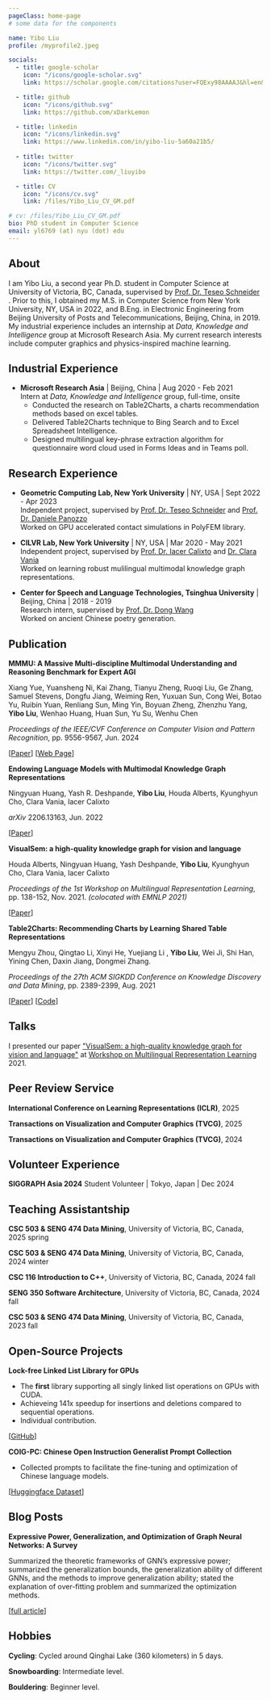 ```yaml
---
pageClass: home-page
# some data for the components

name: Yibo Liu
profile: /myprofile2.jpeg

socials:
  - title: google-scholar
    icon: "/icons/google-scholar.svg"
    link: https://scholar.google.com/citations?user=FQExy98AAAAJ&hl=en&oi=ao

  - title: github
    icon: "/icons/github.svg"
    link: https://github.com/xDarkLemon

  - title: linkedin
    icon: "/icons/linkedin.svg"
    link: https://www.linkedin.com/in/yibo-liu-5a60a21b5/
    
  - title: twitter
    icon: "/icons/twitter.svg"
    link: https://twitter.com/_liuyibo

  - title: CV
    icon: "/icons/cv.svg"
    link: /files/Yibo_Liu_CV_GM.pdf

# cv: /files/Yibo_Liu_CV_GM.pdf
bio: PhD student in Computer Science
email: yl6769 (at) nyu (dot) edu
---
```


<ProfileSection :frontmatter="$page.frontmatter" />

## About

I am Yibo Liu, a second year Ph.D. student in Computer Science at University of Victoria, BC, Canada, supervised by [Prof. Dr. Teseo Schneider](http://web.uvic.ca/~teseo/) . Prior to this, I obtained my M.S. in Computer Science from New York University, NY, USA in 2022, and B.Eng. in Electronic Engineering from Beijing University of Posts and Telecommunications, Beijing, China, in 2019. My industrial experience includes an internship at *Data, Knowledge and Intelligence* group at Microsoft Research Asia. My current research interests include computer graphics and physics-inspired machine learning.

<!-- ## News

- [Sept 1991] Attended Hogwarts
- [July 1980] Born in Godric's Hollow, West Country, England, Great Britain -->


<!-- ## Education

- **University of Victoria**, BC, Canada <br/> 
Ph.D. in Computer Science, Sept 2023 - present
Supervisor: [Teseo Schneider](http://web.uvic.ca/~teseo/)

- **New York University**, NY, USA <br/>
M.S. in Computer Science, Sept 2019 - Dec 2022

- **Beijing University of Posts and Telecommunications**, Beijing, China <br/>
B.Eng. in Electronic Engineering, Sept 2015 - Jun 2019 -->

## Industrial Experience
- **Microsoft Research Asia** | Beijing, China | Aug 2020 - Feb 2021  <br/>
Intern at *Data, Knowledge and Intelligence* group, full-time, onsite
  - Conducted the research on Table2Charts, a charts recommendation methods based on excel tables.
  - Delivered Table2Charts technique to Bing Search and to Excel Spreadsheet Intelligence.
  - Designed multilingual key-phrase extraction algorithm for questionnaire word cloud used in Forms Ideas and in Teams poll.

## Research Experience

- **Geometric Computing Lab, New York University** | NY, USA | Sept 2022 - Apr 2023 <br/>
Independent project, supervised by [Prof. Dr. Teseo Schneider](http://web.uvic.ca/~teseo/) and [Prof. Dr. Daniele Panozzo](https://cims.nyu.edu/gcl/daniele.html) \
  Worked on GPU accelerated contact simulations in PolyFEM library.

- **CILVR Lab, New York University** | NY, USA | Mar 2020 - May 2021 <br/> 
Independent project, supervised by [Prof. Dr. Iacer Calixto](http://iacercalixto.github.io) and [Dr. Clara Vania](http://claravania.github.io)\
  Worked on learning robust mulilingual multimodal knowledge graph representations.

- **Center for Speech and Language Technologies, Tsinghua University** | Beijing, China | 2018 - 2019<br/>
Research intern, supervised by [Prof. Dr. Dong Wang](http://wangd.cslt.org)  \
  Worked on ancient Chinese poetry generation.


## Publication

<!-- [→ Full list](/projects/) -->

<ProjectCard image="/projects/01.png" >
<!-- <ProjectCard image="/projects/01.png" hideBorder=true> -->

  **MMMU: A Massive Multi-discipline Multimodal Understanding and Reasoning Benchmark for Expert AGI**
  
  Xiang Yue, Yuansheng Ni, Kai Zhang, Tianyu Zheng, Ruoqi Liu, Ge Zhang, Samuel Stevens, Dongfu Jiang, Weiming Ren, Yuxuan Sun, Cong Wei, Botao Yu, Ruibin Yuan, Renliang Sun, Ming Yin, Boyuan Zheng, Zhenzhu Yang, **Yibo Liu**, Wenhao Huang, Huan Sun, Yu Su, Wenhu Chen

*Proceedings of the IEEE/CVF Conference on Computer Vision and Pattern Recognition*, pp. 9556-9567, Jun. 2024

  [[Paper](https://arxiv.org/abs/2311.16502)] [[Web Page](https://mmmu-benchmark.github.io)]

</ProjectCard>

<ProjectCard image="/projects/02.png" >

  **Endowing Language Models with Multimodal Knowledge Graph Representations**

  Ningyuan Huang, Yash R. Deshpande, **Yibo Liu**, Houda Alberts, Kyunghyun Cho, Clara Vania, Iacer Calixto

  *arXiv* 2206.13163, Jun. 2022

  [[Paper](https://arxiv.org/abs/2206.13163)]

</ProjectCard>

<ProjectCard image="/projects/03.png" >

  **VisualSem: a high-quality knowledge graph for vision and language**

Houda Alberts, Ningyuan Huang, Yash Deshpande, **Yibo Liu**, Kyunghyun Cho, Clara Vania, Iacer Calixto

*Proceedings of the 1st Workshop on Multilingual Representation Learning*, pp. 138-152, Nov. 2021. *(colocated with EMNLP 2021)*

  [[Paper](https://aclanthology.org/2021.mrl-1.13.pdf)] 

</ProjectCard>

<ProjectCard image="/projects/04.png" >

  **Table2Charts: Recommending Charts by Learning Shared Table Representations**

 Mengyu Zhou, Qingtao Li, Xinyi He, Yuejiang Li , **Yibo Liu**, Wei Ji, Shi Han, Yining Chen, Daxin Jiang, Dongmei Zhang.

*Proceedings of the 27th ACM SIGKDD Conference on Knowledge Discovery and Data Mining*, pp. 2389-2399, Aug. 2021

  [[Paper](https://dl.acm.org/doi/pdf/10.1145/3447548.3467279)] [[Code](https://github.com/microsoft/Table2Charts)]

</ProjectCard>


## Talks
I presented our paper ["VisualSem: a high-quality knowledge graph for vision and language"](/files/MRL_slides.pdf) at [Workshop on Multilingual Representation Learning](https://www.aclweb.org/portal/content/1st-workshop-multilingual-representation-learning-mrl-emnlp) 2021.


## Peer Review Service
**International Conference on Learning Representations (ICLR)**, 2025

**Transactions on Visualization and Computer Graphics (TVCG)**, 2025

**Transactions on Visualization and Computer Graphics (TVCG)**, 2024

## Volunteer Experience
**SIGGRAPH Asia 2024** Student Volunteer | Tokyo, Japan | Dec 2024

## Teaching Assistantship

**CSC 503 & SENG 474 Data Mining**, University of Victoria, BC, Canada, 2025 spring

**CSC 503 & SENG 474 Data Mining**, University of Victoria, BC, Canada, 2024 winter

**CSC 116 Introduction to C++**, University of Victoria, BC, Canada, 2024 fall

**SENG 350 Software Architecture**, University of Victoria, BC, Canada, 2024 fall

**CSC 503 & SENG 474 Data Mining**, University of Victoria, BC, Canada, 2023 fall

## Open-Source Projects

<!-- <ProjectCard image="/projects/1.png" >

  **Neural Topic Model Library**
  - The first Python library containing all cutting-edge neural topic models.
  - Refactored the code base framework and rewrote the interfaces, making it has compatible APIs with Gensim
LDA library.
  - The second largest contributor to the repository. Collaborated with [Leilan Zhang](https://scholar.google.com/citations?user=FDeI9yUAAAAJ&hl=zh-CN).

  [[GitHub | 384 star :star: | 77 fork](https://github.com/zll17/Neural_Topic_Models/tree/dev_b)]

</ProjectCard> -->

<ProjectCard image="/projects/06.png" >

  **Lock-free Linked List Library for GPUs**
  - The **first** library supporting all singly linked list operations on GPUs with CUDA.
  - Achieveing 141x speedup for insertions and deletions compared to sequential operations.
  - Individual contribution.

  [[GitHub](https://github.com/xDarkLemon/Lock_Free_Linked_List_GPU/tree/master)]

</ProjectCard>

<!-- <ProjectCard image="/projects/07.png" >

  **MMMU Benchmark for Expert AGI**
  - Collected college-level multimodal questions and conducted empirical studies on error analysis.

  [[Paper](https://dl.acm.org/doi/pdf/10.1145/3447548.3467279)] [[Web Page](https://mmmu-benchmark.github.io)]

</ProjectCard> -->

<ProjectCard image="/projects/10.png" >

  **COIG-PC: Chinese Open Instruction Generalist Prompt Collection**
  - Collected prompts to facilitate the fine-tuning and optimization of Chinese language models.
  
  [[Huggingface Dataset](https://huggingface.co/datasets/BAAI/COIG-PC)]

</ProjectCard>


## Blog Posts

<!-- [→ Full list](/article/) -->

<!-- <ProjectCard image="/projects/08.png">

  **2021科大讯飞鸟鸣识别比赛总结**

鸟类鸣叫声识别挑战赛旨在增强自动鸟类鸣叫声识别技术，预测出每个测试音频中出现的鸟类物种。比赛中，探索了多种特征提取方法、数据增强方法，对音频频谱图使用图像分类算法进行分类，探索了多种模型，包括CNN，CNN特征提取+序列模型（LSTM/Transformer），以及Vision Transformer。最终使用模型集成提升效果。

  [[full article](/article/bird_song.html)] [[code](https://github.com/xDarkLemon/BirdRec)]

</ProjectCard> -->

<ProjectCard image="/projects/09.png">

  **Expressive Power, Generalization, and Optimization of Graph Neural Networks: A Survey**

Summarized the theoretic frameworks of GNN’s expressive power; summarized the generalization bounds,
the generalization ability of different GNNs, and the methods to improve generalization ability; stated the
explanation of over-fitting problem and summarized the optimization methods.

  [[full article](/files/GNN_Survey.pdf)]

</ProjectCard>

## Hobbies

**Cycling**: Cycled around Qinghai Lake (360 kilometers) in 5 days.

**Snowboarding**: Intermediate level.

**Bouldering**: Beginner level.

<!-- ## Awards & Honors

### Contests

- First place in **The Hogwarts House Cup** -->


<!-- Custom style for this page -->

<style lang="stylus">

.theme-container.home-page .page
  font-size 14px
  font-family "lucida grande", "lucida sans unicode", lucida, "Helvetica Neue", Helvetica, Arial, sans-serif;
  p
    margin 0 0 0.5rem
  p, ul, ol
    line-height normal
  a
    font-weight normal
  .theme-default-content:not(.custom) > h2
    margin-bottom 0.5rem
  .theme-default-content:not(.custom) > h2:first-child + p
    margin-top 0.5rem
  .theme-default-content:not(.custom) > h3
    padding-top 4rem

  /* Override */
  .md-card
    margin-top 0.5em
    .card-image
      padding 0.2rem
      img
        max-width 120px
        max-height 120px
    .card-content p
      -webkit-margin-after 0.2em

@media (max-width: 419px)
  .theme-container.home-page .page
    p, ul, ol
      line-height 1.5

    .md-card
      .card-image
        img 
          width 100%
          max-width 400px

</style>
